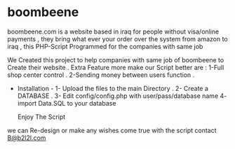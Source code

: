 boombeene
=========

boombeene.com is a website based in iraq for people without visa/online payments , they bring what ever your order over the system from amazon to iraq , this PHP-Script Programmed for the companies with same job



 We Created this project to help companies with same job of boombeene to Create their website . 
 Extra Feature more make our Script better are : 
 1-Full shop center control . 
 2-Sending money between users function . 
 
 
 
 
 - Installation - 
  1- Upload the files to the main Directory .
  2- Create a DATABASE . 
  3- Edit config/config.php with user/pass/database name 
  4- import Data.SQL to your database 
 
    Enjoy The Script  
 
  
 we can Re-design or make any wishes come true with the script 
 contact B@b2l2l.com 
 
 
 
 
 
